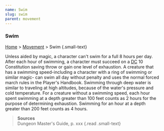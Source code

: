 ```yaml
---
name: Swim
slug: swim
parent: movement
---
```

### Swim
[Home](dm-operations-center) > [Movement](movement) > Swim {.small-text}



Unless aided by magic, a character can't swim for a
full 8 hours per day. After each hour of swimming, a character must succeed on a [DC](difficulty-class) 10 Constitution saving throw or gain one level of exhaustion.
A creature that has a swimming speed-including a character with a ring of swimming or similar magic- can swim all day without penalty and uses the normal forced march rules in the Player's Handbook.
Swimming through deep water is similar to traveling at high altitudes, because of the water's pressure and cold temperature. For a creature without a swimming speed, each hour spent swimming at a depth greater than 100 feet counts as 2 hours for the purpose of  determining exhaustion. Swimming for an hour at a depth greater than 200 feet counts as 4 hours.

> **Sources** <br/>
> Dungeon Master's Guide, p. xxx
{.read .small-text}